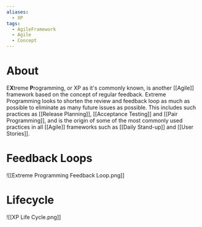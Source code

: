 ```yaml
---
aliases:
  - XP
tags:
  - AgileFramework
  - Agile
  - Concept
---
```

# About
E**X**treme **P**rogramming, or XP as it's commonly known, is another [[Agile]] framework based on the concept of regular feedback. Extreme Programming looks to shorten the review and feedback loop as much as possible to eliminate as many future issues as possible. This includes such practices as [[Release Planning]], [[Acceptance Testing]] and [[Pair Programming]], and is the origin of some of the most commonly used practices in all [[Agile]] frameworks such as [[Daily Stand-up]] and [[User Stories]].
# Feedback Loops

![[Extreme Programming Feedback Loop.png]]

# Lifecycle
![[XP Life Cycle.png]]